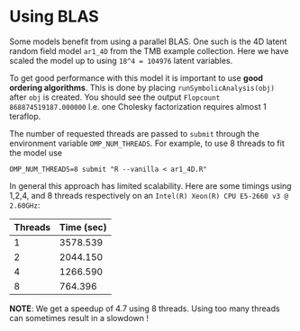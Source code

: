 Using BLAS
==========

Some models benefit from using a parallel BLAS. One such is the 4D
latent random field model `ar1_4D` from the TMB example
collection. Here we have scaled the model up to using `18^4 = 104976`
latent variables.

To get good performance with this model it is important to use **good
ordering algorithms**. This is done by placing
`runSymbolicAnalysis(obj)`
after `obj` is created. You should see the output
`Flopcount 868874519187.000000`
I.e. one Cholesky factorization requires almost 1 teraflop.

The number of requested threads are passed to `submit` through the
environment variable `OMP_NUM_THREADS`. For example, to use 8 threads
to fit the model use

```shell
OMP_NUM_THREADS=8 submit "R --vanilla < ar1_4D.R"
```

In general this approach has limited scalability. Here are some
timings using 1,2,4, and 8 threads respectively on an
`Intel(R) Xeon(R) CPU E5-2660 v3 @ 2.60GHz`:

| Threads  |  Time (sec) |
|----------|-------------|
| 1        | 3578.539    |
| 2        | 2044.150    |
| 4        | 1266.590    |
| 8        | 764.396     |

**NOTE**: We get a speedup of 4.7 using 8 threads. Using too many
  threads can sometimes result in a slowdown !
